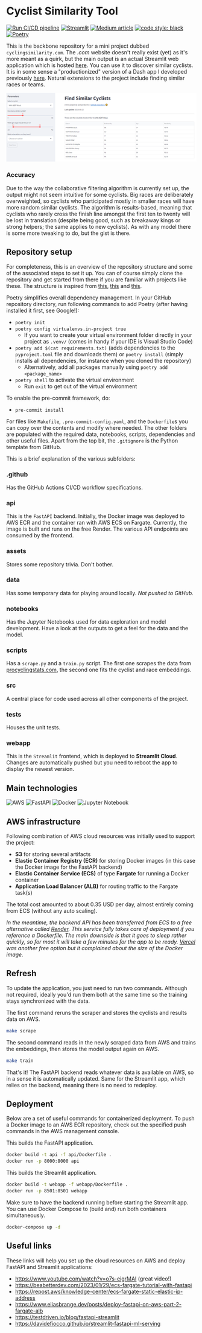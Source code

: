 # Cyclist Similarity Tool

[![Run CI/CD pipeline](https://github.com/sborms/cyclingsimilarity.com/actions/workflows/cicd.yaml/badge.svg)](https://github.com/sborms/cyclingsimilarity.com/actions/workflows/cicd.yaml)
[![Streamlit](https://static.streamlit.io/badges/streamlit_badge_black_white.svg)](https://cyclingsimilarity.streamlit.app)
[![Medium article](https://img.shields.io/badge/Medium-View%20on%20Medium-red?logo=medium)](https://medium.com/@sborms/aws-streamlit-and-collaborative-filtering-a-simple-recipe-for-finding-comparable-cyclists-63327970fe64)
[![code style: black](https://img.shields.io/badge/code%20style-black-000000.svg)](https://github.com/psf/black)
[![Poetry](https://img.shields.io/endpoint?url=https://python-poetry.org/badge/v0.json)](https://python-poetry.org)

This is the backbone repository for a mini project dubbed `cyclingsimilarity.com`. The _.com_ website doesn't really exist (yet) as it's more meant as a quirk, but the main output is an actual Streamlit web application which is hosted [here](https://cyclingsimilarity.streamlit.app). You can use it to discover similar cyclists. It is in some sense a "productionized" version of a Dash app I developed previously [here](https://github.com/DataWanderers/find-a-similar-pro-cyclist). Natural extensions to the project include finding similar races or teams.

<p align="center"> <img src="assets/streamlitcyclingsimilarity.png" alt="app"/> </p>

### Accuracy

Due to the way the collaborative filtering algorithm is currently set up, the output might not seem intuitive for some cyclists. Big races are deliberately overweighted, so cyclists who participated mostly in smaller races will have more random similar cyclists. The algorithm is results-based, meaning that cyclists who rarely cross the finish line amongst the first ten to twenty will be lost in translation (despite being good, such as breakaway kings or strong helpers; the same applies to new cyclists). As with any model there is some more tweaking to do, but the gist is there.

## Repository setup

For completeness, this is an overview of the repository structure and some of the associated steps to set it up. You can of course simply clone the repository and get started from there if you are familiar with projects like these. The structure is inspired from [this](https://github.com/datarootsio/ml-skeleton-py), [this](https://github.com/datarootsio/python-minimal-boilerplate) and [this](https://github.com/nogibjj/mlops-template).

Poetry simplifies overall dependency management. In your GitHub repository directory, run following commands to add Poetry (after having installed it first, see Google!):
- `poetry init`
- `poetry config virtualenvs.in-project true`
    - If you want to create your virtual environment folder directly in your project as `.venv/` (comes in handy if your IDE is Visual Studio Code)
- `poetry add $(cat requirements.txt)` (adds dependencies to the `pyproject.toml` file and downloads them) or `poetry install` (simply installs all dependencies, for instance when you cloned the repository)
    - Alternatively, add all packages manually using `poetry add <package_name>`
- `poetry shell` to activate the virtual environment
    - Run `exit` to get out of the virtual environment

To enable the pre-commit framework, do:
- `pre-commit install`

For files like `Makefile`, `.pre-commit-config.yaml`, and the `Dockerfile`s you can copy over the contents and modify where needed. The other folders are populated with the required data, notebooks, scripts, dependencies and other useful files. Apart from the top bit, the `.gitignore` is the Python template from GitHub.

This is a brief explanation of the various subfolders:

### .github

Has the GitHub Actions CI/CD workflow specifications.

### api

This is the `FastAPI` backend. Initially, the Docker image was deployed to AWS ECR and the container ran with AWS ECS on Fargate. Currently, the image is built and runs on the free Render. The various API endpoints are consumed by the frontend.

### assets

Stores some repository trivia. Don't bother.

### data

Has some temporary data for playing around locally. _Not pushed to GitHub._

### notebooks

Has the Jupyter Notebooks used for data exploration and model development. Have a look at the outputs to get a feel for the data and the model.

### scripts

Has a `scrape.py` and a `train.py` script. The first one scrapes the data from [procyclingstats.com](https://www.procyclingstats.com/), the second one fits the cyclist and race embeddings.

### src

A central place for code used across all other components of the project.

### tests

Houses the unit tests.

### webapp

This is the `Streamlit` frontend, which is deployed to **Streamlit Cloud**. Changes are automatically pushed but you need to reboot the app to display the newest version.

## Main technologies

![AWS](https://img.shields.io/badge/AWS-%23FF9900.svg?style=for-the-badge&logo=amazon-aws&logoColor=white)
![FastAPI](https://img.shields.io/badge/FastAPI-009688?style=for-the-badge&logo=FastAPI&logoColor=white)
![Docker](https://img.shields.io/badge/docker-%230db7ed.svg?style=for-the-badge&logo=docker&logoColor=white)
![Jupyter Notebook](https://img.shields.io/badge/jupyter-%23FA0F00.svg?style=for-the-badge&logo=jupyter&logoColor=white)

## AWS infrastructure

Following combination of AWS cloud resources was initially used to support the project:
- **S3** for storing several artifacts
- **Elastic Container Registry (ECR)** for storing Docker images (in this case the Docker image for the FastAPI backend)
- **Elastic Container Service (ECS)** of type **Fargate** for running a Docker container
- **Application Load Balancer (ALB)** for routing traffic to the Fargate task(s)

The total cost amounted to about 0.35 USD per day, almost entirely coming from ECS (without any auto scaling).

_In the meantime, the backend API has been transferred from ECS to a free alternative called [Render](https://render.com). This service fully takes care of deployment if you reference a Dockerfile. The main downside is that it goes to sleep rather quickly, so for most it will take a few minutes for the app to be ready. [Vercel](https://vercel.com) was another free option but it complained about the size of the Docker image._

## Refresh

To update the application, you just need to run two commands. Although not required, ideally you'd run them both at the same time so the training stays synchronized with the data.

The first command reruns the scraper and stores the cyclists and results data on AWS.

```bash
make scrape
```

The second command reads in the newly scraped data from AWS and trains the embeddings, then stores the model output again on AWS.

```bash
make train
```

That's it! The FastAPI backend reads whatever data is available on AWS, so in a sense it is automatically updated. Same for the Streamlit app, which relies on the backend, meaning there is no need to redeploy.

## Deployment

Below are a set of useful commands for containerized deployment. To push a Docker image to an AWS ECR repository, check out the specified push commands in the AWS management console.

This builds the FastAPI application.

```bash
docker build -t api -f api/Dockerfile .
docker run -p 8000:8000 api
```

This builds the Streamlit application.

```bash
docker build -t webapp -f webapp/Dockerfile .
docker run -p 8501:8501 webapp
```

Make sure to have the backend running before starting the Streamlit app. You can use Docker Compose to (build and) run both containers simultaneously.

```bash
docker-compose up -d
```

## Useful links

These links will help you set up the cloud resources on AWS and deploy FastAPI and Streamlit applications:
- https://www.youtube.com/watch?v=o7s-eigrMAI (great video!)
- https://beabetterdev.com/2023/01/29/ecs-fargate-tutorial-with-fastapi
- https://repost.aws/knowledge-center/ecs-fargate-static-elastic-ip-address
- https://www.eliasbrange.dev/posts/deploy-fastapi-on-aws-part-2-fargate-alb
- https://testdriven.io/blog/fastapi-streamlit
- https://davidefiocco.github.io/streamlit-fastapi-ml-serving
